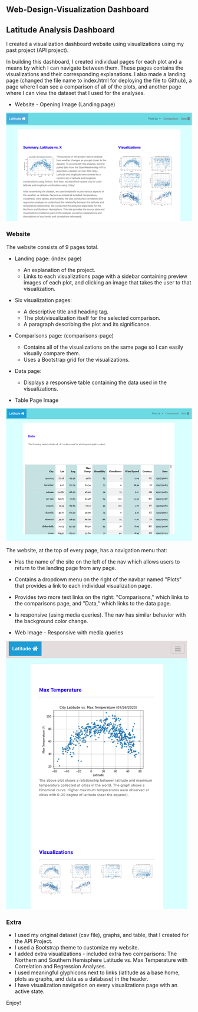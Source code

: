 ## Web-Design-Visualization Dashboard

## Latitude Analysis Dashboard

I created a visualization dashboard website using visualizations using my past project (API project). 

In building this dashboard, I created individual pages for each plot and a means by which I can navigate between them. These pages contains the visualizations and their corresponding explanations. I also made a landing page (changed the file name to index.html for deploying the file to Github), a page where I can see a comparison of all of the plots, and another page where I can view the dataset that I used for the analyses.

* Website - Opening Image (Landing page)

![web_large](Readme_Images/web_large.png)

### Website

The website consists of 9 pages total.

* Landing page: (index page)
  * An explanation of the project.
  * Links to each visualizations page with a sidebar containing preview images of each plot, and clicking an image that takes the user to that visualization.
  
* Six visualization pages:
  * A descriptive title and heading tag.
  * The plot/visualization itself for the selected comparison.
  * A paragraph describing the plot and its significance.
  
* Comparisons page: (comparisons-page)
  * Contains all of the visualizations on the same page so I can easily visually compare them.
  * Uses a Bootstrap grid for the visualizations.
  
* Data page: 
  * Displays a responsive table containing the data used in the visualizations.

* Table Page Image

![web_table](Readme_Images/web_table.png)


The website, at the top of every page, has a navigation menu that:

* Has the name of the site on the left of the nav which allows users to return to the landing page from any page.
* Contains a dropdown menu on the right of the navbar named "Plots" that provides a link to each individual visualization page.
* Provides two more text links on the right: "Comparisons," which links to the comparisons page, and "Data," which links to the data page.
* Is responsive (using media queries). The nav has similar behavior with the background color change.

* Web Image - Responsive with media queries


![web_small](Readme_Images/web_small.png)


### Extra

* I used my original dataset (csv file), graphs, and table, that I created for the API Project.
* I used a Bootstrap theme to customize my website.
* I added extra visualizations - included extra two comparisons: The Northern and Southern Hemisphere Latitude vs. Max Temperature with Correlation and Regression Analyses.
* I used meaningful glyphicons next to links (latitude as a base home, plots as graphs, and data as a database) in the header.
* I have visualization navigation on every visualizations page with an active state.

Enjoy!
